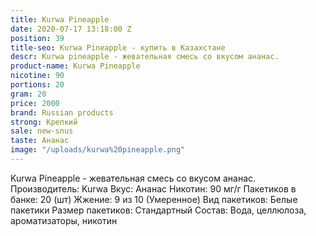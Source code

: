 ```yaml
---
title: Kurwa Pineapple
date: 2020-07-17 13:18:00 Z
position: 39
title-seo: Kurwa Pineapple - купить в Казахстане
descr: Kurwa pineapple - жевательная смесь со вкусом ананас.
product-name: Kurwa Pineapple
nicotine: 90
portions: 20
gram: 20
price: 2000
brand: Russian products
strong: Крепкий
sale: new-snus
taste: Ананас
image: "/uploads/kurwa%20pineapple.png"
---
```


Kurwa Pineapple - жевательная смесь со вкусом ананас. Производитель: Kurwa 
Вкус: Ананас
Никотин: 90 мг/г 
Пакетиков в банке: 20 (шт) 
Жжение: 9 из 10 (Умеренное) 
Вид пакетиков: Белые пакетики Размер пакетиков: Стандартный Состав: Вода, целлюлоза, ароматизаторы, никотин